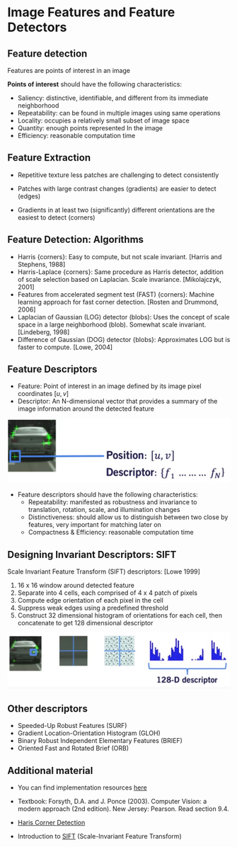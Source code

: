 # Image Features and Feature Detectors

## Feature detection

Features are points of interest in an image

**Points of interest** should have the following characteristics:

* Saliency: distinctive, identifiable, and different from its immediate neighborhood
* Repeatability: can be found in multiple images using same operations
* Locality: occupies a relatively small subset of image space
* Quantity: enough points represented In the image
* Efficiency: reasonable computation time

## Feature Extraction

* Repetitive texture less patches are challenging to
detect consistently

* Patches with large contrast changes (gradients) are
easier to detect (edges)

* Gradients in at least two (significantly) different
orientations are the easiest to detect (corners)

## Feature Detection: Algorithms

* Harris {corners}: Easy to compute, but not scale invariant. [Harris and Stephens, 1988]
* Harris-Laplace {corners}: Same procedure as Harris detector, addition of scale selection based on Laplacian. Scale invariance. [Mikolajczyk, 2001]
* Features from accelerated segment test (FAST) {corners}: Machine learning approach for fast corner detection. [Rosten and Drummond, 2006]
* Laplacian of Gaussian (LOG) detector (blobs): Uses the concept of scale space in a large neighborhood (blob). Somewhat scale invariant. [Lindeberg, 1998]
* Difference of Gaussian (DOG) detector {blobs}: Approximates LOG but is faster to compute. [Lowe, 2004]

## Feature Descriptors

* Feature: Point of interest in an image defined by its image pixel coordinates $[u, v]$
* Descriptor: An N-dimensional vector that provides a summary of the image information around the detected feature

![features descriptor](./Feature%20Descriptors.jpg)

* Feature descriptors should have the following characteristics:
  * Repeatability: manifested as robustness and invariance to translation, rotation, scale, and illumination changes
  * Distinctiveness: should allow us to distinguish between two close by features, very important for matching later on
  * Compactness & Efficiency: reasonable computation time

## Designing Invariant Descriptors: SIFT

Scale Invariant Feature Transform (SIFT) descriptors:
[Lowe 1999]

1. 16 x 16 window around detected feature
2. Separate into 4 cells, each comprised of 4 x 4 patch of pixels
3. Compute edge orientation of each pixel in the cell
4. Suppress weak edges using a predefined threshold
5. Construct 32 dimensional histogram of orientations for each
cell, then concatenate to get 128 dimensional descriptor

![sift](./SIFT.jpg)

## Other descriptors

* Speeded-Up Robust Features (SURF)
* Gradient Location-Orientation Histogram (GLOH)
* Binary Robust Independent Elementary Features (BRIEF)
* Oriented Fast and Rotated Brief (ORB)

## Additional material

* You can find implementation resources [here](https://opencv-python-tutroals.readthedocs.io/en/latest/py_tutorials/py_feature2d/py_table_of_contents_feature2d/py_table_of_contents_feature2d.html)

* Textbook: Forsyth, D.A. and J. Ponce (2003). Computer Vision: a modern approach (2nd edition). New Jersey: Pearson. Read section 9.4.

* [Haris Corner Detection](https://docs.opencv.org/4.0.0/dc/d0d/tutorial_py_features_harris.html)

* Introduction to [SIFT](https://docs.opencv.org/4.0.0/da/df5/tutorial_py_sift_intro.html) (Scale-Invariant Feature Transform)
